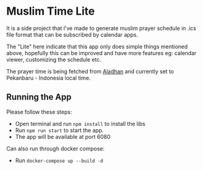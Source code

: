 # Muslim Time Lite
It is a side project that I've made to generate muslim prayer schedule in .ics file format that can be subscribed by calendar apps.

The "Lite" here indicate that this app only does simple things mentioned above, hopefully this can be improved and have more features eg: calendar viewer, customizing the schedule etc.

The prayer time is being fetched from [Aladhan](https://api.aladhan.com/) and currently set to Pekanbaru - Indonesia local time.

## Running the App
Please follow these steps:
- Open terminal and run `npm install` to install the libs
- Run `npm run start` to start the app.
- The app will be available at port 6080

Can also run through docker compose:
- Run `docker-compose up --build -d`